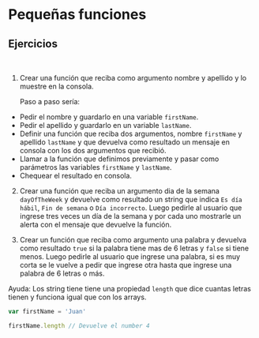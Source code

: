 # Pequeñas funciones

## Ejercicios
​
1. Crear una función que reciba como argumento nombre y apellido y lo muestre en la consola.

   Paso a paso sería:
- Pedir el nombre y guardarlo en una variable `firstName`.
- Pedir el apellido y guardarlo en un variable `lastName`.
- Definir una función que reciba dos argumentos, nombre `firstName` y apellido `lastName` y que devuelva como resultado un mensaje en consola con los dos argumentos que recibió.
- Llamar a la función que definimos previamente y pasar como parámetros las variables `firstName` y `lastName`.
- Chequear el resultado en consola.

2. Crear una función que reciba un argumento dia de la semana `dayOfTheWeek` y devuelve como resultado un string que indica `Es día hábil`, `Fin de semana` o `Día incorrecto`. Luego pedirle al usuario que ingrese tres veces un  día de la semana y por cada uno mostrarle un alerta con el mensaje que devuelve la función. 

3. Crear un función que reciba como argumento una palabra y devuelva como resultado `true` si la palabra tiene mas de 6 letras y `false` si tiene menos. Luego pedirle al usuario que ingrese una palabra, si es muy corta se le vuelve a pedir que ingrese otra hasta que ingrese una palabra de 6 letras o más.

Ayuda: Los string tiene tiene una propiedad `length` que dice cuantas letras tienen y funciona igual que con los arrays.

```js
var firstName = 'Juan'

firstName.length // Devuelve el number 4
```
